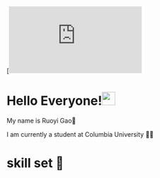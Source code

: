 [![Header](https://www.fileformat.info/info/emoji/necktie/index.htm)
# Hello Everyone!<img src="https://raw.githubusercontent.com/MartinHeinz/MartinHeinz/master/wave.gif" width="30px">
My name is Ruoyi Gao👼

I am currently a student at Columbia University 👩‍🎓

# skill set 📖
